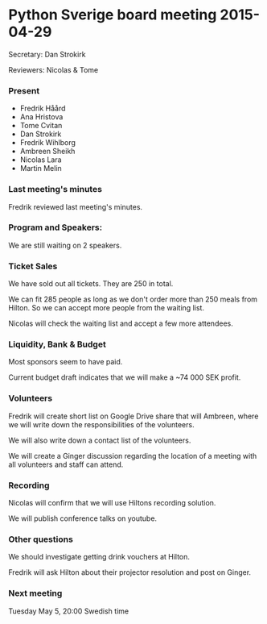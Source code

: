 # Python Sverige board meeting 2015-04-29

Secretary: Dan Strokirk

Reviewers: Nicolas & Tome

### Present

- Fredrik Håård
- Ana Hristova
- Tome Cvitan
- Dan Strokirk
- Fredrik Wihlborg
- Ambreen Sheikh
- Nicolas Lara
- Martin Melin

### Last meeting's minutes

Fredrik reviewed last meeting's minutes.

### Program and Speakers:

We are still waiting on 2 speakers.

### Ticket Sales

We have sold out all tickets. They are 250 in total.

We can fit 285 people as long as we don't order more than 250 meals from Hilton. So we can accept more people from the waiting list. 

Nicolas will check the waiting list and accept a few more attendees.

### Liquidity, Bank & Budget

Most sponsors seem to have paid.

Current budget draft indicates that we will make a ~74 000 SEK profit.

### Volunteers

Fredrik will create short list on Google Drive share that will Ambreen, where we will write down the responsibilities of the volunteers.

We will also write down a contact list of the volunteers.

We will create a Ginger discussion regarding the location of a meeting with all volunteers and staff can attend.

### Recording

Nicolas will confirm that we will use Hiltons recording solution.

We will publish conference talks on youtube.

### Other questions

We should investigate getting drink vouchers at Hilton.

Fredrik will ask Hilton about their projector resolution and post on Ginger.

### Next meeting

Tuesday May 5, 20:00 Swedish time
